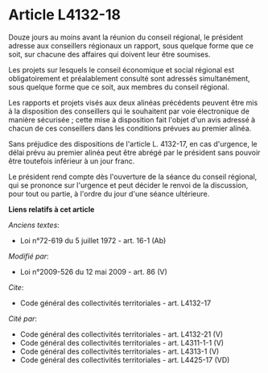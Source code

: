 # Article L4132-18

Douze jours au moins avant la réunion du conseil régional, le président adresse aux conseillers régionaux un rapport, sous
quelque forme que ce soit, sur chacune des affaires qui doivent leur être soumises. 

Les projets sur lesquels le conseil économique et social régional est obligatoirement et préalablement consulté sont adressés
simultanément, sous quelque forme que ce soit, aux membres du conseil régional. 

Les rapports et projets visés aux deux alinéas précédents peuvent être mis à la disposition des conseillers qui le souhaitent
par voie électronique de manière sécurisée ; cette mise à disposition fait l'objet d'un avis adressé à chacun de ces
conseillers dans les conditions prévues au premier alinéa. 

Sans préjudice des dispositions de l'article L. 4132-17, en cas d'urgence, le délai prévu au premier alinéa peut être abrégé
par le président sans pouvoir être toutefois inférieur à un jour franc. 

Le président rend compte dès l'ouverture de la séance du conseil régional, qui se prononce sur l'urgence et peut décider le
renvoi de la discussion, pour tout ou partie, à l'ordre du jour d'une séance ultérieure.

**Liens relatifs à cet article**

_Anciens textes_:

  - Loi n°72-619 du 5 juillet 1972 - art. 16-1 (Ab)

_Modifié par_:

  - Loi n°2009-526 du 12 mai 2009 - art. 86 (V)

_Cite_:

  - Code général des collectivités territoriales - art. L4132-17

_Cité par_:

  - Code général des collectivités territoriales - art. L4132-21 (V)
  - Code général des collectivités territoriales - art. L4311-1-1 (V)
  - Code général des collectivités territoriales - art. L4313-1 (V)
  - Code général des collectivités territoriales - art. L4425-17 (VD)
